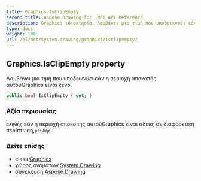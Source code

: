 ```yaml
---
title: Graphics.IsClipEmpty
second_title: Aspose.Drawing for .NET API Reference
description: Graphics ιδιοκτησία. Λαμβάνει μια τιμή που υποδεικνύει εάν η περιοχή αποκοπής αυτούGraphics είναι κενό.
type: docs
weight: 100
url: /el/net/system.drawing/graphics/isclipempty/
---
```

## Graphics.IsClipEmpty property

Λαμβάνει μια τιμή που υποδεικνύει εάν η περιοχή αποκοπής αυτούGraphics είναι κενό.

```csharp
public bool IsClipEmpty { get; }
```

### Αξία περιουσίας

`αληθής` εάν η περιοχή αποκοπής αυτούGraphics είναι άδειο; σε διαφορετική περίπτωση,`ψευδής` .

### Δείτε επίσης

* class [Graphics](../)
* χώρος ονομάτων [System.Drawing](../../graphics/)
* συνέλευση [Aspose.Drawing](../../../)


